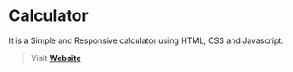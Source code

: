 # Calculator

It is a Simple and Responsive calculator using HTML, CSS and Javascript.

> Visit **[Website](https://xdharmendra.github.io/Calculator/)**

